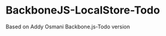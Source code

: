 BackboneJS-LocalStore-Todo
==========================

Based on Addy Osmani Backbone.js-Todo version